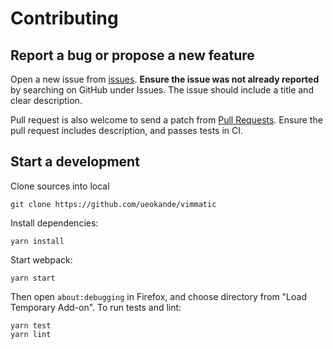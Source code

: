 # Contributing

## Report a bug or propose a new feature

Open a new issue from [issues](https://github.com/ueokande/vimmatic/issues).
**Ensure the issue was not already reported** by searching on GitHub under Issues.
The issue should include a title and clear description.

Pull request is also welcome to send a patch from [Pull Requests](https://github.com/ueokande/vimmatic/pulls).
Ensure the pull request includes description, and passes tests in CI.

## Start a development

Clone sources into local

    git clone https://github.com/ueokande/vimmatic

Install dependencies:

    yarn install

Start webpack:

    yarn start

Then open `about:debugging` in Firefox, and choose directory from "Load Temporary Add-on".
To run tests and lint:

    yarn test
    yarn lint
